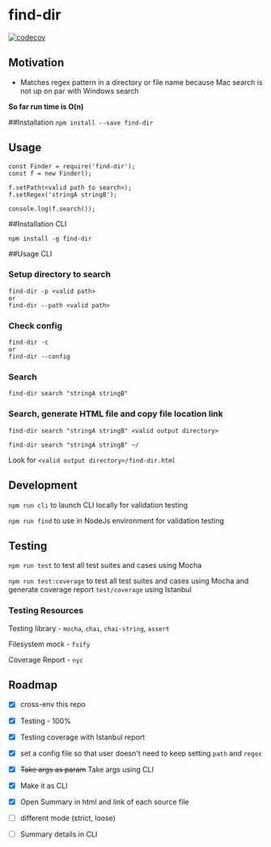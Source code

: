 # find-dir


[![codecov](https://codecov.io/gh/chiamtc/find-dir/branch/master/graph/badge.svg)](https://codecov.io/gh/chiamtc/find-dir)
## Motivation
- Matches regex pattern in a directory or file name because Mac search is not up on par with Windows search

**So far run time is O(n)**

##Installation
```npm install --save find-dir```

## Usage
```$xslt
const Finder = require('find-dir');
const f = new Finder();

f.setPath(<valid path to search>);
f.setRegex('stringA stringB');

console.log(f.search());
```

##Installation CLI
```$xslt
npm install -g find-dir
```

##Usage CLI
### Setup directory to search
```$xslt
find-dir -p <valid path> 
or
find-dir --path <valid path>
```

### Check config
```$xslt
find-dir -c
or
find-dir --config
```

### Search
```find-dir search "stringA stringB"```

### Search, generate HTML file and copy file location link
```
find-dir search "stringA stringB" <valid output directory>

find-dir search "stringA stringB" ~/

``` 
Look for `<valid output directory>/find-dir.html`


## Development
`npm run cli` to launch CLI locally for validation testing

`npm run find` to use in NodeJs environment for validation testing

## Testing
`npm run test` to test all test suites and cases using Mocha

`npm run test:coverage` to test all test suites and cases using Mocha and generate coverage report `test/coverage` using Istanbul

### Testing Resources

Testing library - `mocha`, `chai`, `chai-string`, `assert`

Filesystem mock - `fsify`

Coverage Report - `nyc`

## Roadmap
- [x] cross-env this repo
- [x] Testing - 100%
- [x] Testing coverage with Istanbul report
- [x] set a config file so that user doesn't need to keep setting `path` and `regex`
- [x] ~~Take args as param~~ Take args using CLI
- [x] Make it as CLI
- [x] Open Summary in html and link of each source file
- [ ] different mode (strict, loose)
- [ ] Summary details in CLI

